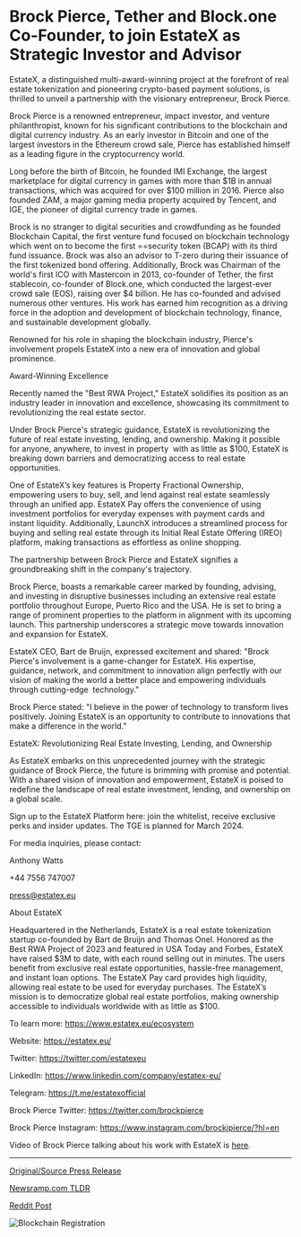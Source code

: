 # Brock Pierce, Tether and Block.one Co-Founder, to join EstateX as Strategic Investor and Advisor

EstateX, a distinguished multi-award-winning project at the forefront of real estate tokenization and pioneering crypto-based payment solutions, is thrilled to unveil a partnership with the visionary entrepreneur, Brock Pierce.

Brock Pierce is a renowned entrepreneur, impact investor, and venture philanthropist, known for his significant contributions to the blockchain and digital currency industry. As an early investor in Bitcoin and one of the largest investors in the Ethereum crowd sale, Pierce has established himself as a leading figure in the cryptocurrency world.

Long before the birth of Bitcoin, he founded IMI Exchange, the largest marketplace for digital currency in games with more than $1B in annual transactions, which was acquired for over $100 million in 2016. Pierce also founded ZAM, a major gaming media property acquired by Tencent, and IGE, the pioneer of digital currency trade in games.

Brock is no stranger to digital securities and crowdfunding as he founded Blockchain Capital, the first venture fund focused on blockchain technology which went on to become the first ==security token (BCAP) with its third fund issuance. Brock was also an advisor to T-zero during their issuance of the first tokenized bond offering. Additionally, Brock was Chairman of the world's first ICO with Mastercoin in 2013, co-founder of Tether, the first stablecoin, co-founder of Block.one, which conducted the largest-ever crowd sale (EOS), raising over $4 billion. He has co-founded and advised numerous other ventures. His work has earned him recognition as a driving force in the adoption and development of blockchain technology, finance, and sustainable development globally.

Renowned for his role in shaping the blockchain industry, Pierce's involvement propels EstateX into a new era of innovation and global prominence.

Award-Winning Excellence

Recently named the "Best RWA Project," EstateX solidifies its position as an industry leader in innovation and excellence, showcasing its commitment to revolutionizing the real estate sector.

Under Brock Pierce's strategic guidance, EstateX is revolutionizing the future of real estate investing, lending, and ownership. Making it possible for anyone, anywhere, to invest in property  with as little as $100, EstateX is breaking down barriers and democratizing access to real estate opportunities.

One of EstateX’s key features is Property Fractional Ownership, empowering users to buy, sell, and lend against real estate seamlessly through an unified app. EstateX Pay offers the convenience of using investment portfolios for everyday expenses with payment cards and instant liquidity. Additionally, LaunchX introduces a streamlined process for buying and selling real estate through its Initial Real Estate Offering (IREO) platform, making transactions as effortless as online shopping.

The partnership between Brock Pierce and EstateX signifies a groundbreaking shift in the company's trajectory.

Brock Pierce, boasts a remarkable career marked by founding, advising, and investing in disruptive businesses including an extensive real estate portfolio throughout Europe, Puerto Rico and the USA. He is set to bring a range of prominent properties to the platform in alignment with its upcoming launch. This partnership underscores a strategic move towards innovation and expansion for EstateX.

EstateX CEO, Bart de Bruijn, expressed excitement and shared: "Brock Pierce's involvement is a game-changer for EstateX. His expertise, guidance, network, and commitment to innovation align perfectly with our vision of making the world a better place and empowering individuals through cutting-edge  technology."

Brock Pierce stated: "I believe in the power of technology to transform lives positively. Joining EstateX is an opportunity to contribute to innovations that make a difference in the world."

EstateX: Revolutionizing Real Estate Investing, Lending, and Ownership

As EstateX embarks on this unprecedented journey with the strategic guidance of Brock Pierce, the future is brimming with promise and potential. With a shared vision of innovation and empowerment, EstateX is poised to redefine the landscape of real estate investment, lending, and ownership on a global scale.

Sign up to the EstateX Platform here: join the whitelist, receive exclusive perks and insider updates. The TGE is planned for March 2024.

For media inquiries, please contact:

Anthony Watts

+44 7556 747007

press@estatex.eu

About EstateX

Headquartered in the Netherlands, EstateX is a real estate tokenization startup co-founded by Bart de Bruijn and Thomas Onel. Honored as the Best RWA Project of 2023 and featured in USA Today and Forbes, EstateX have raised $3M to date, with each round selling out in minutes. The users benefit from exclusive real estate opportunities, hassle-free management, and instant loan options. The EstateX Pay card provides high liquidity, allowing real estate to be used for everyday purchases. The EstateX’s mission is to democratize global real estate portfolios, making ownership accessible to individuals worldwide with as little as $100.

To learn more: https://www.estatex.eu/ecosystem

Website: https://estatex.eu/

Twitter: https://twitter.com/estatexeu

LinkedIn: https://www.linkedin.com/company/estatex-eu/

Telegram: https://t.me/estatexofficial

Brock Pierce Twitter: https://twitter.com/brockpierce

Brock Pierce Instagram: https://www.instagram.com/brockjpierce/?hl=en

Video of Brock Pierce talking about his work with EstateX is [here](https://docsend.com/view/26ukeznwrbtm89t7). 

---

[Original/Source Press Release](https://blockchainwire.io/press-release/brock-pierce-tether-and-blockone-co-founder-to-join-estatex-as-strategic-investor-and-advisor)
                    

[Newsramp.com TLDR](None) 



[Reddit Post](https://www.reddit.com/r/RealEstate_NewsRamp/comments/1ay4q9w/renowned_entrepreneur_brock_pierce_joins_forces/) 



![Blockchain Registration](https://cdn.newsramp.app/blockchainwire/qrcode/242/22/roamRj7G.webp)